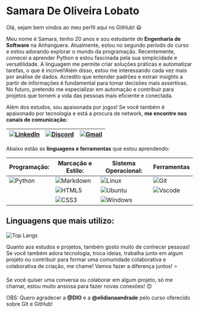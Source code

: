 
# Samara De Oliveira Lobato

Olá, sejam bem vindos ao meu perfil aqui no GitHub! 😃

 Meu nome é Samara, tenho 20 anos e sou estudante de **Engenharia de Software** na Anhanguera. Atualmente, estou no segundo período do curso e estou adorando explorar o mundo da programação. Recentemente, comecei a aprender Python e estou fascinada pela sua simplicidade e versatilidade. A linguagem me permite criar soluções práticas e automatizar tarefas, o que é incrível!Além disso, estou me interessando cada vez mais por análise de dados. Acredito que entender padrões e extrair insights a partir de informações é fundamental para tomar decisões mais assertivas. No futuro, pretendo me especializar em automação e contribuir para projetos que tornem a vida das pessoas mais eficiente e conectada.
 
 Além dos estudos, sou apaixonada por jogos! Se você também é apaixonado por tecnologia e está a procura de network, **me encontre nos canais de comunicação:**

| [![LinkedIn](https://img.shields.io/badge/LinkedIn-0077B5?style=for-the-badge&logo=linkedin&logoColor=white)](https://www.linkedin.com/in/samara-lobato-9801b2218/) | [![Discord](https://img.shields.io/badge/Discord-7289DA?style=for-the-badge&logo=discord&logoColor=white)](https://discord.com/channels/@sahh_07/) | [![Gmail](https://img.shields.io/badge/Gmail-333333?style=for-the-badge&logo=gmail&logoColor=red)](mailto:samaraoliver576@gmail.com) |
|----------|----------|----------|


Abaixo estão as **linguagens e ferramentas** que estou aprendendo:


|  Programação: |  Marcação e Estilo: | Sistema Operacional: | Ferramentas |
|----------|----------|----------|----------|
| ![Python](https://img.shields.io/badge/python-3670A0?style=for-the-badge&logo=python&logoColor=ffdd54) | ![Markdown](https://img.shields.io/badge/Markdown-000?style=for-the-badge&logo=markdown) | ![Linux](https://img.shields.io/badge/Linux-000?style=for-the-badge&logo=linux&logoColor=FCC624) |![Git](https://img.shields.io/badge/GIT-E44C30?style=for-the-badge&logo=git&logoColor=white) |
|  | ![HTML5](https://img.shields.io/badge/HTML5-E34F26?style=for-the-badge&logo=html5&logoColor=white) | ![Ubuntu](https://img.shields.io/badge/Ubuntu-35495E?style=for-the-badge&logo=ubuntu&logoColor=2CA5E0) |![Vscode](https://img.shields.io/badge/Vscode-007ACC?style=for-the-badge&logo=visual-studio-code&logoColor=white) |
|  | ![CSS3](https://img.shields.io/badge/CSS3-1572B6?style=for-the-badge&logo=css3&logoColor=white) | ![Windows](https://img.shields.io/badge/Windows-000?style=for-the-badge&logo=windows&logoColor=2CA5E0) ||


## Linguagens que mais utilizo:
![Top Langs](https://github-readme-stats-git-masterrstaa-rickstaa.vercel.app/api/top-langs/?username=SamaraOliveira07&bg_color=000&border_color=30A3DC&title_color=E94D5F&text_color=FFF)

Quanto aos estudos e projetos, também gosto muito de conhecer pessoas! Se você também adora tecnologia, troca ideias, trabalha junto em algum projeto ou contribuir para formar uma comunidade colaborativa e colaborativa de criação, me chame! Vamos fazer a diferença juntos! ⭐ 

Se você quiser uma conversa ou colaborar em algum projeto, só me chamar, estou muito ansiosa para fazer novas conexões! 😊

OBS: Quero agradecer a **@DIO** e a **@elidianaandrade** pelo curso oferecido sobre Git e GitHub!
